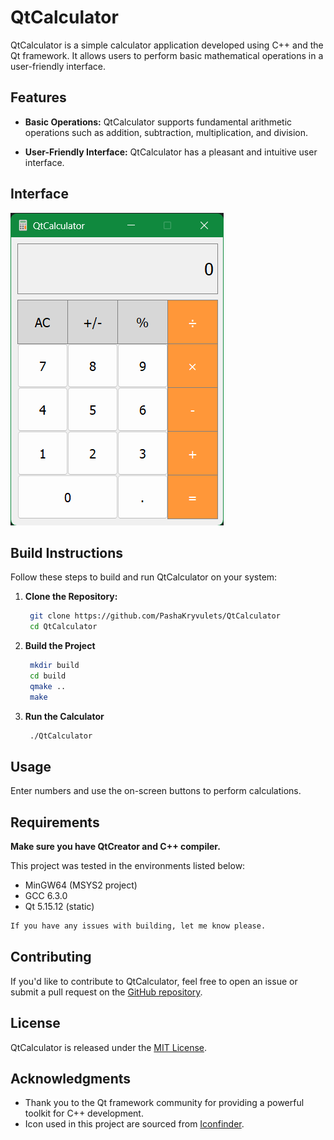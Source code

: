 # QtCalculator

QtCalculator is a simple calculator application developed using C++ and the Qt framework. It allows users to perform basic mathematical operations in a user-friendly interface.

## Features

- **Basic Operations:** QtCalculator supports fundamental arithmetic operations such as addition, subtraction, multiplication, and division.

- **User-Friendly Interface:** QtCalculator has a pleasant and intuitive user interface.

## Interface

![QtCalculator Screenshot](QtCalculatorscreenshot.png)

## Build Instructions

Follow these steps to build and run QtCalculator on your system:

1. **Clone the Repository:**
   ```bash
    git clone https://github.com/PashaKryvulets/QtCalculator
    cd QtCalculator
   ```

2. **Build the Project**
   ```bash
    mkdir build
    cd build
    qmake ..
    make
   ```

3. **Run the Calculator**
   ```bash
    ./QtCalculator
   ```

## Usage
Enter numbers and use the on-screen buttons to perform calculations.

## Requirements
**Make sure you have QtCreator and C++ compiler.**

This project was tested in the environments listed below:

- MinGW64 (MSYS2 project)
- GCC 6.3.0
- Qt 5.15.12 (static)
```bash
If you have any issues with building, let me know please.
```
## Contributing

If you'd like to contribute to QtCalculator, feel free to open an issue or submit a pull request on the [GitHub repository](https://github.com/PashaKryvulets/QtCalculator).

## License

QtCalculator is released under the [MIT License](LICENSE).

## Acknowledgments
- Thank you to the Qt framework community for providing a powerful toolkit for C++ development.
- Icon used in this project are sourced from [Iconfinder](https://en.m.wikipedia.org/wiki/File:GNOME_Calculator_icon_2021.svg).
